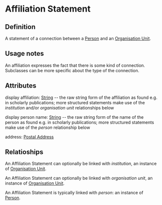 # Affiliation Statement

## Definition

A statement of a connection between a [Person](../entities/Person.md) and an [Organisation Unit](../entities/Organisation_Unit.md).

## Usage notes

An affiliation expresses the fact that there is some kind of connection. 
Subclasses can be more specific about the type of the connection.

## Attributes

display affiliation: [String](../datatypes/String.md) -- the raw string form of the affiliation as found e.g. in scholarly publications; more structured statements make use of the *institution* and/or *organisation unit* relationships below

display person name: [String](../datatypes/String.md) -- the raw string form of the name of the person as found e.g. in scholarly publications; more structured statements make use of the *person* relationship below

address: [Postal Address](../datatypes/Postal_Address.md)

## Relatioships

An Affiliation Statement can optionally be linked with *institution*, an instance of [Organisation Unit](../entities/Organisation_Unit.md).

An Affiliation Statement can optionally be linked with *organisation unit*, an instance of [Organisation Unit](../entities/Organisation_Unit.md).

An Affiliation Statement is typically linked with *person*: an instance of [Person](../entities/Person.md).
